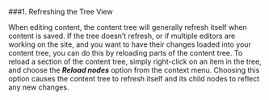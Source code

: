 ###1. Refreshing the Tree View

When editing content, the content tree will generally  refresh itself when content is saved. If the tree doesn’t refresh,  or if multiple editors are working on the site, and you want  to have their changes loaded  into your content tree, you can  do this by reloading  parts of the content tree. To reload  a section of the content tree, simply right-click on an item in the tree, and choose the ***Reload nodes***  option  from the context menu. Choosing this option  causes the content tree to refresh itself and its child nodes to reflect any new changes.